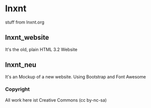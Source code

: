 # lnxnt
stuff from lnxnt.org

## lnxnt_website
It's the old, plain HTML 3.2 Website

## lnxnt_neu
It's an Mockup of a new website. Using Bootstrap and Font Awesome

### Copyright
All work here ist Creative Commons (cc by-nc-sa)
